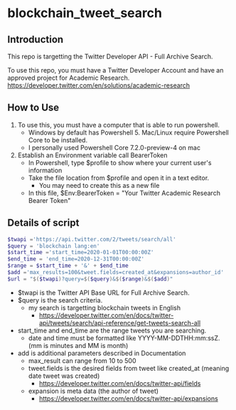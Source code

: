 # blockchain_tweet_search

## Introduction
This repo is targetting the Twitter Developer API - Full Archive Search.  

To use this repo, you must have a Twitter Developer Account and have an approved project for Academic Research.
https://developer.twitter.com/en/solutions/academic-research

## How to Use
1. To use this, you must have a computer that is able to run powershell.  
   -  Windows by default has Powershell 5.  Mac/Linux require Powershell Core to be installed.
   -  I personally used Powershell Core 7.2.0-preview-4 on mac
2. Establish an Environment variable call BearerToken
   - In Powershell, type $profile to show where your current user's information
   - Take the file location from $profile and open it in a text editor.  
     - You may need to create this as a new file
   - In this file, $Env:BearerToken = "Your Twitter Academic Research Bearer Token"

## Details of script
```powershell
$twapi ='https://api.twitter.com/2/tweets/search/all'
$query = 'blockchain lang:en'
$start_time ='start_time=2020-01-01T00:00:00Z'
$end_time = 'end_time=2020-12-31T00:00:00Z'
$range = $start_time + '&' + $end_time
$add ='max_results=100&tweet.fields=created_at&expansions=author_id'
$url = "$($twapi)?query=$($query)&$($range)&$($add)"
```

* $twapi is the Twitter API Base URL for Full Archive Search.
* $query is the search criteria.
  * my search is targetting blockchain tweets in English 
    * https://developer.twitter.com/en/docs/twitter-api/tweets/search/api-reference/get-tweets-search-all
* start_time and end_time are the range tweets you are searching.
  * date and time must be formatted like YYYY-MM-DDTHH:mm:ssZ. (mm is minutes and MM is month)
* add is additional parameters described in Documentation
  * max_result can range from 10 to 500
  * tweet.fields is the desired fields from tweet like created_at (meaning date tweet was created)
    * https://developer.twitter.com/en/docs/twitter-api/fields 
  * expansion is meta data (the author of tweet)
    * https://developer.twitter.com/en/docs/twitter-api/expansions 

